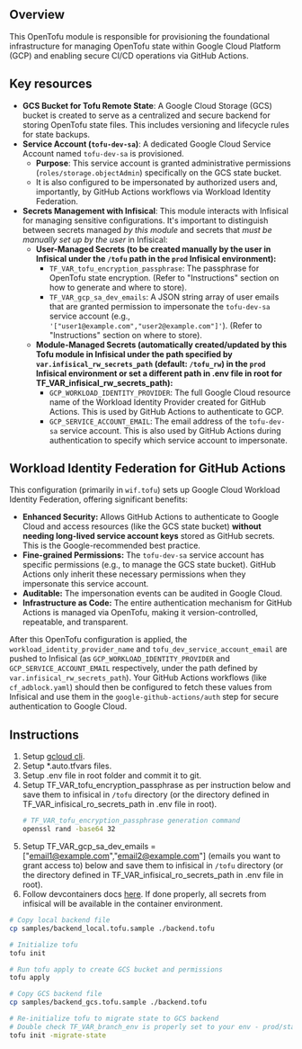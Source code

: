 ## Overview

This OpenTofu module is responsible for provisioning the foundational infrastructure for managing OpenTofu state within Google Cloud Platform (GCP) and enabling secure CI/CD operations via GitHub Actions.

## Key resources

- **GCS Bucket for Tofu Remote State**: A Google Cloud Storage (GCS) bucket is created to serve as a centralized and secure backend for storing OpenTofu state files. This includes versioning and lifecycle rules for state backups.
- **Service Account (`tofu-dev-sa`)**: A dedicated Google Cloud Service Account named `tofu-dev-sa` is provisioned.
  - **Purpose**: This service account is granted administrative permissions (`roles/storage.objectAdmin`) specifically on the GCS state bucket.
  - It is also configured to be impersonated by authorized users and, importantly, by GitHub Actions workflows via Workload Identity Federation.
- **Secrets Management with Infisical**: This module interacts with Infisical for managing sensitive configurations. It's important to distinguish between secrets managed _by this module_ and secrets that _must be manually set up by the user_ in Infisical:
  - **User-Managed Secrets (to be created manually by the user in Infisical under the `/tofu` path in the `prod` Infisical environment):**
    - `TF_VAR_tofu_encryption_passphrase`: The passphrase for OpenTofu state encryption. (Refer to "Instructions" section on how to generate and where to store).
    - `TF_VAR_gcp_sa_dev_emails`: A JSON string array of user emails that are granted permission to impersonate the `tofu-dev-sa` service account (e.g., `'["user1@example.com","user2@example.com"]'`). (Refer to "Instructions" section on where to store).
  - **Module-Managed Secrets (automatically created/updated by this Tofu module in Infisical under the path specified by `var.infisical_rw_secrets_path` (default: `/tofu_rw`) in the `prod` Infisical environment or set a different path in .env file in root for TF_VAR_infisical_rw_secrets_path):**
    - `GCP_WORKLOAD_IDENTITY_PROVIDER`: The full Google Cloud resource name of the Workload Identity Provider created for GitHub Actions. This is used by GitHub Actions to authenticate to GCP.
    - `GCP_SERVICE_ACCOUNT_EMAIL`: The email address of the `tofu-dev-sa` service account. This is also used by GitHub Actions during authentication to specify which service account to impersonate.

## Workload Identity Federation for GitHub Actions

This configuration (primarily in `wif.tofu`) sets up Google Cloud Workload Identity Federation, offering significant benefits:

- **Enhanced Security:** Allows GitHub Actions to authenticate to Google Cloud and access resources (like the GCS state bucket) **without needing long-lived service account keys** stored as GitHub secrets. This is the Google-recommended best practice.
- **Fine-grained Permissions:** The `tofu-dev-sa` service account has specific permissions (e.g., to manage the GCS state bucket). GitHub Actions only inherit these necessary permissions when they impersonate this service account.
- **Auditable:** The impersonation events can be audited in Google Cloud.
- **Infrastructure as Code:** The entire authentication mechanism for GitHub Actions is managed via OpenTofu, making it version-controlled, repeatable, and transparent.

After this OpenTofu configuration is applied, the `workload_identity_provider_name` and `tofu_dev_service_account_email` are pushed to Infisical (as `GCP_WORKLOAD_IDENTITY_PROVIDER` and `GCP_SERVICE_ACCOUNT_EMAIL` respectively, under the path defined by `var.infisical_rw_secrets_path`). Your GitHub Actions workflows (like `cf_adblock.yaml`) should then be configured to fetch these values from Infisical and use them in the `google-github-actions/auth` step for secure authentication to Google Cloud.

## Instructions

1. Setup [gcloud cli](/DEVCONTAINER.md).
2. Setup \*.auto.tfvars files.
3. Setup .env file in root folder and commit it to git.
4. Setup TF_VAR_tofu_encryption_passphrase as per instruction below and save them to infisical in `/tofu` directory (or the directory defined in TF_VAR_infisical_ro_secrets_path in .env file in root).
   ```bash
   # TF_VAR_tofu_encryption_passphrase generation command
   openssl rand -base64 32
   ```
5. Setup TF_VAR_gcp_sa_dev_emails = ["email1@example.com","email2@example.com"] (emails you want to grant access to) below and save them to infisical in `/tofu` directory (or the directory defined in TF_VAR_infisical_ro_secrets_path in .env file in root).
6. Follow devcontainers docs [here](/DEVCONTAINER.md). If done properly, all secrets from infisical will be available in the container environment.

```bash
# Copy local backend file
cp samples/backend_local.tofu.sample ./backend.tofu

# Initialize tofu
tofu init

# Run tofu apply to create GCS bucket and permissions
tofu apply
```

```bash
# Copy GCS backend file
cp samples/backend_gcs.tofu.sample ./backend.tofu

# Re-initialize tofu to migrate state to GCS backend
# Double check TF_VAR_branch_env is properly set to your env - prod/staging/dev - everytime you checkout a new branch.
tofu init -migrate-state
```
